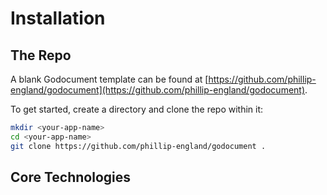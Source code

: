 # Installation

## The Repo

A blank Godocument template can be found at [https://github.com/phillip-england/godocument](https://github.com/phillip-england/godocument).

<mkd-important text='All the commands in this guide will assume you are using a Unix-based terminal.'></mkd-important>

To get started, create a directory and clone the repo within it:

```bash
mkdir <your-app-name>
cd <your-app-name>
git clone https://github.com/phillip-england/godocument .
```

## Core Technologies
